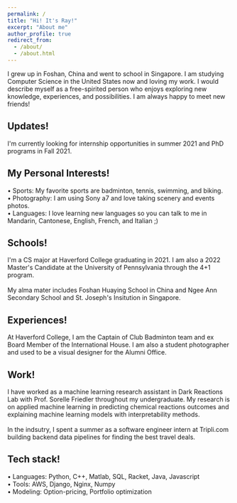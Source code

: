 ```yaml
---
permalink: /
title: "Hi! It's Ray!"
excerpt: "About me"
author_profile: true
redirect_from: 
  - /about/
  - /about.html
---
```


  I grew up in Foshan, China and went to school in Singapore. I am studying Computer Science in the United States now and loving my work. I would describe myself as a free-spirited person who enjoys exploring new knowledge, experiences, and possibilities. I am always happy to meet new friends! 

Updates!
------
  I'm currently looking for internship opportunities in summer 2021 and PhD programs in Fall 2021.
  
My Personal Interests!
------
  • Sports: My favorite sports are badminton, tennis, swimming, and biking.<br/>
  • Photography: I am using Sony a7 and love taking scenery and events photos.<br/>
  • Languages: I love learning new languages so you can talk to me in Mandarin, Cantonese, English, French, and Italian ;)<br/>
  
Schools!
------
  I'm a CS major at Haverford College graduating in 2021. I am also a 2022 Master's Candidate at the University of Pennsylvania through the 4+1 program.
  <br/><br/>
  My alma mater includes Foshan Huaying School in China and Ngee Ann Secondary School and St. Joseph's Insitution in Singapore. 

Experiences!
------
  At Haverford College, I am the Captain of Club Badminton team and ex Board Member of the International House. I am also a student photographer and used to be a visual designer for the Alumni Office.

Work!
------
  I have worked as a machine learning research assistant in Dark Reactions Lab with Prof. Sorelle Friedler throughout my undergraduate. My research is on applied machine learning in predicting chemical reactions outcomes and explaining machine learning models with interpretability methods. 
  <br/><br/>
  In the indsutry, I spent a summer as a software engineer intern at Tripli.com building backend data pipelines for finding the best travel deals.
  
Tech stack!
------
  • Languages: Python, C++, Matlab, SQL, Racket, Java, Javascript<br/>
  • Tools: AWS, Django, Nginx, Numpy <br/>
  • Modeling: Option-pricing, Portfolio optimization <br/>
